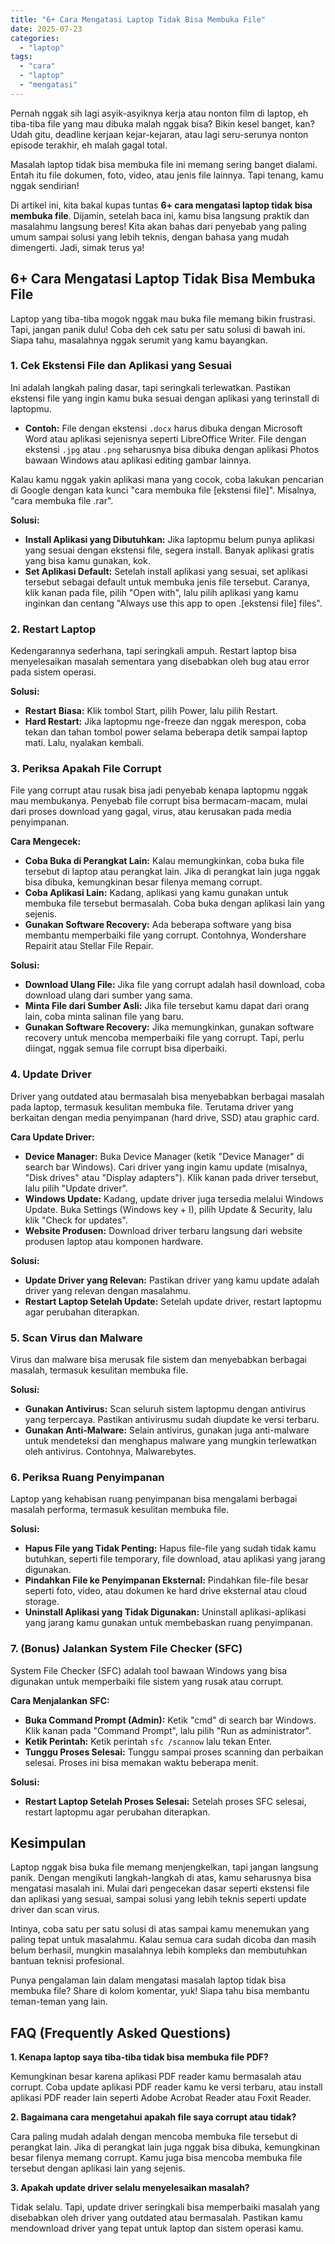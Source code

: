 ```yaml
---
title: "6+ Cara Mengatasi Laptop Tidak Bisa Membuka File"
date: 2025-07-23
categories: 
  - "laptop"
tags: 
  - "cara"
  - "laptop"
  - "mengatasi"
---
```


Pernah nggak sih lagi asyik-asyiknya kerja atau nonton film di laptop, eh tiba-tiba file yang mau dibuka malah nggak bisa? Bikin kesel banget, kan? Udah gitu, deadline kerjaan kejar-kejaran, atau lagi seru-serunya nonton episode terakhir, eh malah gagal total.

Masalah laptop tidak bisa membuka file ini memang sering banget dialami. Entah itu file dokumen, foto, video, atau jenis file lainnya. Tapi tenang, kamu nggak sendirian!

Di artikel ini, kita bakal kupas tuntas **6+ cara mengatasi laptop tidak bisa membuka file**. Dijamin, setelah baca ini, kamu bisa langsung praktik dan masalahmu langsung beres! Kita akan bahas dari penyebab yang paling umum sampai solusi yang lebih teknis, dengan bahasa yang mudah dimengerti. Jadi, simak terus ya!

## 6+ Cara Mengatasi Laptop Tidak Bisa Membuka File

Laptop yang tiba-tiba mogok nggak mau buka file memang bikin frustrasi. Tapi, jangan panik dulu! Coba deh cek satu per satu solusi di bawah ini. Siapa tahu, masalahnya nggak serumit yang kamu bayangkan.

### 1\. Cek Ekstensi File dan Aplikasi yang Sesuai

Ini adalah langkah paling dasar, tapi seringkali terlewatkan. Pastikan ekstensi file yang ingin kamu buka sesuai dengan aplikasi yang terinstall di laptopmu.

- **Contoh:** File dengan ekstensi `.docx` harus dibuka dengan Microsoft Word atau aplikasi sejenisnya seperti LibreOffice Writer. File dengan ekstensi `.jpg` atau `.png` seharusnya bisa dibuka dengan aplikasi Photos bawaan Windows atau aplikasi editing gambar lainnya.

Kalau kamu nggak yakin aplikasi mana yang cocok, coba lakukan pencarian di Google dengan kata kunci "cara membuka file \[ekstensi file\]". Misalnya, "cara membuka file .rar".

**Solusi:**

- **Install Aplikasi yang Dibutuhkan:** Jika laptopmu belum punya aplikasi yang sesuai dengan ekstensi file, segera install. Banyak aplikasi gratis yang bisa kamu gunakan, kok.
- **Set Aplikasi Default:** Setelah install aplikasi yang sesuai, set aplikasi tersebut sebagai default untuk membuka jenis file tersebut. Caranya, klik kanan pada file, pilih "Open with", lalu pilih aplikasi yang kamu inginkan dan centang "Always use this app to open .\[ekstensi file\] files".

### 2\. Restart Laptop

Kedengarannya sederhana, tapi seringkali ampuh. Restart laptop bisa menyelesaikan masalah sementara yang disebabkan oleh bug atau error pada sistem operasi.

**Solusi:**

- **Restart Biasa:** Klik tombol Start, pilih Power, lalu pilih Restart.
- **Hard Restart:** Jika laptopmu nge-freeze dan nggak merespon, coba tekan dan tahan tombol power selama beberapa detik sampai laptop mati. Lalu, nyalakan kembali.

### 3\. Periksa Apakah File Corrupt

File yang corrupt atau rusak bisa jadi penyebab kenapa laptopmu nggak mau membukanya. Penyebab file corrupt bisa bermacam-macam, mulai dari proses download yang gagal, virus, atau kerusakan pada media penyimpanan.

**Cara Mengecek:**

- **Coba Buka di Perangkat Lain:** Kalau memungkinkan, coba buka file tersebut di laptop atau perangkat lain. Jika di perangkat lain juga nggak bisa dibuka, kemungkinan besar filenya memang corrupt.
- **Coba Aplikasi Lain:** Kadang, aplikasi yang kamu gunakan untuk membuka file tersebut bermasalah. Coba buka dengan aplikasi lain yang sejenis.
- **Gunakan Software Recovery:** Ada beberapa software yang bisa membantu memperbaiki file yang corrupt. Contohnya, Wondershare Repairit atau Stellar File Repair.

**Solusi:**

- **Download Ulang File:** Jika file yang corrupt adalah hasil download, coba download ulang dari sumber yang sama.
- **Minta File dari Sumber Asli:** Jika file tersebut kamu dapat dari orang lain, coba minta salinan file yang baru.
- **Gunakan Software Recovery:** Jika memungkinkan, gunakan software recovery untuk mencoba memperbaiki file yang corrupt. Tapi, perlu diingat, nggak semua file corrupt bisa diperbaiki.

### 4\. Update Driver

Driver yang outdated atau bermasalah bisa menyebabkan berbagai masalah pada laptop, termasuk kesulitan membuka file. Terutama driver yang berkaitan dengan media penyimpanan (hard drive, SSD) atau graphic card.

**Cara Update Driver:**

- **Device Manager:** Buka Device Manager (ketik "Device Manager" di search bar Windows). Cari driver yang ingin kamu update (misalnya, "Disk drives" atau "Display adapters"). Klik kanan pada driver tersebut, lalu pilih "Update driver".
- **Windows Update:** Kadang, update driver juga tersedia melalui Windows Update. Buka Settings (Windows key + I), pilih Update & Security, lalu klik "Check for updates".
- **Website Produsen:** Download driver terbaru langsung dari website produsen laptop atau komponen hardware.

**Solusi:**

- **Update Driver yang Relevan:** Pastikan driver yang kamu update adalah driver yang relevan dengan masalahmu.
- **Restart Laptop Setelah Update:** Setelah update driver, restart laptopmu agar perubahan diterapkan.

### 5\. Scan Virus dan Malware

Virus dan malware bisa merusak file sistem dan menyebabkan berbagai masalah, termasuk kesulitan membuka file.

**Solusi:**

- **Gunakan Antivirus:** Scan seluruh sistem laptopmu dengan antivirus yang terpercaya. Pastikan antivirusmu sudah diupdate ke versi terbaru.
- **Gunakan Anti-Malware:** Selain antivirus, gunakan juga anti-malware untuk mendeteksi dan menghapus malware yang mungkin terlewatkan oleh antivirus. Contohnya, Malwarebytes.

### 6\. Periksa Ruang Penyimpanan

Laptop yang kehabisan ruang penyimpanan bisa mengalami berbagai masalah performa, termasuk kesulitan membuka file.

**Solusi:**

- **Hapus File yang Tidak Penting:** Hapus file-file yang sudah tidak kamu butuhkan, seperti file temporary, file download, atau aplikasi yang jarang digunakan.
- **Pindahkan File ke Penyimpanan Eksternal:** Pindahkan file-file besar seperti foto, video, atau dokumen ke hard drive eksternal atau cloud storage.
- **Uninstall Aplikasi yang Tidak Digunakan:** Uninstall aplikasi-aplikasi yang jarang kamu gunakan untuk membebaskan ruang penyimpanan.

### 7\. (Bonus) Jalankan System File Checker (SFC)

System File Checker (SFC) adalah tool bawaan Windows yang bisa digunakan untuk memperbaiki file sistem yang rusak atau corrupt.

**Cara Menjalankan SFC:**

- **Buka Command Prompt (Admin):** Ketik "cmd" di search bar Windows. Klik kanan pada "Command Prompt", lalu pilih "Run as administrator".
- **Ketik Perintah:** Ketik perintah `sfc /scannow` lalu tekan Enter.
- **Tunggu Proses Selesai:** Tunggu sampai proses scanning dan perbaikan selesai. Proses ini bisa memakan waktu beberapa menit.

**Solusi:**

- **Restart Laptop Setelah Proses Selesai:** Setelah proses SFC selesai, restart laptopmu agar perubahan diterapkan.

## Kesimpulan

Laptop nggak bisa buka file memang menjengkelkan, tapi jangan langsung panik. Dengan mengikuti langkah-langkah di atas, kamu seharusnya bisa mengatasi masalah ini. Mulai dari pengecekan dasar seperti ekstensi file dan aplikasi yang sesuai, sampai solusi yang lebih teknis seperti update driver dan scan virus.

Intinya, coba satu per satu solusi di atas sampai kamu menemukan yang paling tepat untuk masalahmu. Kalau semua cara sudah dicoba dan masih belum berhasil, mungkin masalahnya lebih kompleks dan membutuhkan bantuan teknisi profesional.

Punya pengalaman lain dalam mengatasi masalah laptop tidak bisa membuka file? Share di kolom komentar, yuk! Siapa tahu bisa membantu teman-teman yang lain.

## FAQ (Frequently Asked Questions)

**1\. Kenapa laptop saya tiba-tiba tidak bisa membuka file PDF?**

Kemungkinan besar karena aplikasi PDF reader kamu bermasalah atau corrupt. Coba update aplikasi PDF reader kamu ke versi terbaru, atau install aplikasi PDF reader lain seperti Adobe Acrobat Reader atau Foxit Reader.

**2\. Bagaimana cara mengetahui apakah file saya corrupt atau tidak?**

Cara paling mudah adalah dengan mencoba membuka file tersebut di perangkat lain. Jika di perangkat lain juga nggak bisa dibuka, kemungkinan besar filenya memang corrupt. Kamu juga bisa mencoba membuka file tersebut dengan aplikasi lain yang sejenis.

**3\. Apakah update driver selalu menyelesaikan masalah?**

Tidak selalu. Tapi, update driver seringkali bisa memperbaiki masalah yang disebabkan oleh driver yang outdated atau bermasalah. Pastikan kamu mendownload driver yang tepat untuk laptop dan sistem operasi kamu.

